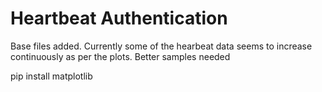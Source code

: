 # Heartbeat Authentication

Base files added. 
Currently some of the hearbeat data seems to increase continuously as per the plots. Better samples needed

pip install matplotlib
